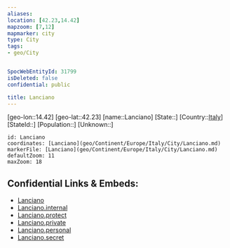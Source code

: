 ```yaml
---
aliases: 
location: [42.23,14.42]
mapzoom: [7,12] 
mapmarker: city 
type: City
tags:
- geo/City


SpocWebEntityId: 31799
isDeleted: false
confidential: public

title: Lanciano
---
```

[geo-lon::14.42]
[geo-lat::42.23]
[name::Lanciano]
[State::]
[Country::[Italy](geo/Continent/Europe/Italy.md)]
[StateId::]
[Population::]
[Unknown::]


```leaflet
id: Lanciano
coordinates: [Lanciano](geo/Continent/Europe/Italy/City/Lanciano.md)
markerFile: [Lanciano](geo/Continent/Europe/Italy/City/Lanciano.md)
defaultZoom: 11 
maxZoom: 18
```


## Confidential Links & Embeds: 
- [Lanciano](../../../../../../_public/geo/Continent/Europe/Italy/City/Lanciano.md) 
- [Lanciano.internal](../../../../../../_internal/geo/Continent/Europe/Italy/City/Lanciano.internal.md) 
- [Lanciano.protect](../../../../../../_protect/geo/Continent/Europe/Italy/City/Lanciano.protect.md) 
- [Lanciano.private](../../../../../../_private/geo/Continent/Europe/Italy/City/Lanciano.private.md) 
- [Lanciano.personal](../../../../../../_personal/geo/Continent/Europe/Italy/City/Lanciano.personal.md) 
- [Lanciano.secret](../../../../../../_secret/geo/Continent/Europe/Italy/City/Lanciano.secret.md) 
